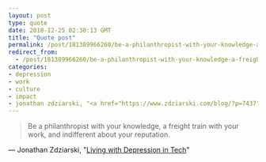 ```yaml
---
layout: post
type: quote
date: 2018-12-25 02:30:13 GMT
title: "Quote post"
permalink: /post/181389966260/be-a-philanthropist-with-your-knowledge-a-freight
redirect_from: 
  - /post/181389966260/be-a-philanthropist-with-your-knowledge-a-freight
categories:
- depression
- work
- culture
- impact
- jonathan zdziarski, "<a href="https://www.zdziarski.com/blog/?p=7437">living with depression in tech</a>"
---
```

<blockquote>Be a philanthropist with your knowledge, a freight train with your work, and indifferent about your reputation.</blockquote>

 — Jonathan Zdziarski, "<a href="https://www.zdziarski.com/blog/?p=7437">Living with Depression in Tech</a>"